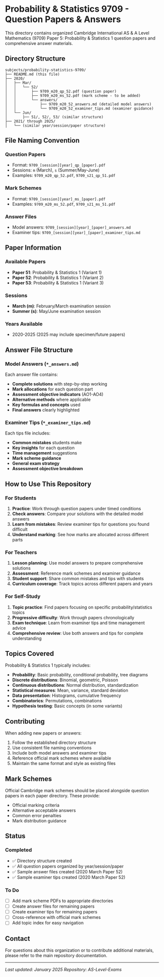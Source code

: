 # Probability & Statistics 9709 - Question Papers & Answers

This directory contains organized Cambridge International AS & A Level Mathematics (9709) Paper 5: Probability & Statistics 1 question papers and comprehensive answer materials.

## Directory Structure

```
subjects/probability-statistics-9709/
├── README.md (this file)
├── 2020/
│   ├── Mar/
│   │   └── 52/
│   │       ├── 9709_m20_qp_52.pdf (question paper)
│   │       ├── 9709_m20_ms_52.pdf (mark scheme - to be added)
│   │       └── answers/
│   │           ├── 9709_m20_52_answers.md (detailed model answers)
│   │           └── 9709_m20_52_examiner_tips.md (examiner guidance)
│   └── Jun/
│       ├── 51/, 52/, 53/ (similar structure)
├── 2021/ through 2025/
│   └── (similar year/session/paper structure)
```

## File Naming Convention

### Question Papers
- Format: `9709_[session][year]_qp_[paper].pdf`
- Sessions: `m` (March), `s` (Summer/May-June)
- Examples: `9709_m20_qp_52.pdf`, `9709_s21_qp_51.pdf`

### Mark Schemes
- Format: `9709_[session][year]_ms_[paper].pdf`
- Examples: `9709_m20_ms_52.pdf`, `9709_s21_ms_51.pdf`

### Answer Files
- Model answers: `9709_[session][year]_[paper]_answers.md`
- Examiner tips: `9709_[session][year]_[paper]_examiner_tips.md`

## Paper Information

### Available Papers
- **Paper 51**: Probability & Statistics 1 (Variant 1)
- **Paper 52**: Probability & Statistics 1 (Variant 2)  
- **Paper 53**: Probability & Statistics 1 (Variant 3)

### Sessions
- **March (m)**: February/March examination session
- **Summer (s)**: May/June examination session

### Years Available
- 2020-2025 (2025 may include specimen/future papers)

## Answer File Structure

### Model Answers (`*_answers.md`)
Each answer file contains:
- **Complete solutions** with step-by-step working
- **Mark allocations** for each question part
- **Assessment objective indicators** (AO1-AO4)
- **Alternative methods** where applicable
- **Key formulas and concepts** used
- **Final answers** clearly highlighted

### Examiner Tips (`*_examiner_tips.md`)
Each tips file includes:
- **Common mistakes** students make
- **Key insights** for each question
- **Time management** suggestions
- **Mark scheme guidance**
- **General exam strategy**
- **Assessment objective breakdown**

## How to Use This Repository

### For Students
1. **Practice**: Work through question papers under timed conditions
2. **Check answers**: Compare your solutions with the detailed model answers
3. **Learn from mistakes**: Review examiner tips for questions you found difficult
4. **Understand marking**: See how marks are allocated across different parts

### For Teachers
1. **Lesson planning**: Use model answers to prepare comprehensive solutions
2. **Assessment**: Reference mark schemes and examiner guidance
3. **Student support**: Share common mistakes and tips with students
4. **Curriculum coverage**: Track topics across different papers and years

### For Self-Study
1. **Topic practice**: Find papers focusing on specific probability/statistics topics
2. **Progressive difficulty**: Work through papers chronologically
3. **Exam technique**: Learn from examiner tips and time management advice
4. **Comprehensive review**: Use both answers and tips for complete understanding

## Topics Covered

Probability & Statistics 1 typically includes:
- **Probability**: Basic probability, conditional probability, tree diagrams
- **Discrete distributions**: Binomial, geometric, Poisson
- **Continuous distributions**: Normal distribution, standardization
- **Statistical measures**: Mean, variance, standard deviation
- **Data presentation**: Histograms, cumulative frequency
- **Combinatorics**: Permutations, combinations
- **Hypothesis testing**: Basic concepts (in some variants)

## Contributing

When adding new papers or answers:
1. Follow the established directory structure
2. Use consistent file naming conventions
3. Include both model answers and examiner tips
4. Reference official mark schemes where available
5. Maintain the same format and style as existing files

## Mark Schemes

Official Cambridge mark schemes should be placed alongside question papers in each paper directory. These provide:
- Official marking criteria
- Alternative acceptable answers
- Common error penalties
- Mark distribution guidance

## Status

### Completed
- ✅ Directory structure created
- ✅ All question papers organized by year/session/paper
- ✅ Sample answer files created (2020 March Paper 52)
- ✅ Sample examiner tips created (2020 March Paper 52)

### To Do
- [ ] Add mark scheme PDFs to appropriate directories
- [ ] Create answer files for remaining papers
- [ ] Create examiner tips for remaining papers
- [ ] Cross-reference with official mark schemes
- [ ] Add topic index for easy navigation

## Contact

For questions about this organization or to contribute additional materials, please refer to the main repository documentation.

---

*Last updated: January 2025*
*Repository: AS-Level-Exams*
